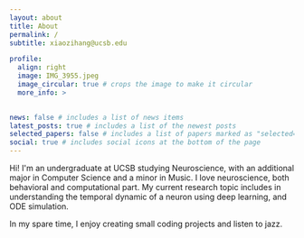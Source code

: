 ```yaml
---
layout: about
title: About
permalink: /
subtitle: xiaozihang@ucsb.edu

profile:
  align: right
  image: IMG_3955.jpeg
  image_circular: true # crops the image to make it circular
  more_info: >
  

news: false # includes a list of news items
latest_posts: true # includes a list of the newest posts
selected_papers: false # includes a list of papers marked as "selected={true}"
social: true # includes social icons at the bottom of the page
---
```


Hi! I'm an undergraduate at UCSB studying Neuroscience, with an additional major in Computer Science and a minor in Music. I love neuroscience, both behavioral and computational part. My current research topic includes in understanding the temporal dynamic of a neuron using deep learning, and ODE simulation.

In my spare time, I enjoy creating small coding projects and listen to jazz.
